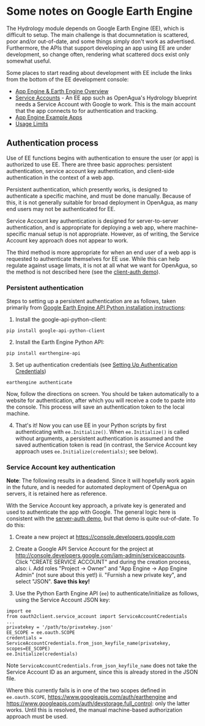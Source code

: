 # Some notes on Google Earth Engine

The Hydrology module depends on Google Earth Engine (EE), which is difficult to setup. The main challenge is that documnetation is scattered, poor and/or out-of-date, and some things simply don't work as advertised. Furthermore, the APIs that support developing an app using EE are under development, so change often, rendering what scattered docs exist only somewhat useful.

Some places to start reading about development with EE include the links from the bottom of the EE development console:
* [App Engine & Earth Engine Overview](https://developers.google.com/earth-engine/app_engine_intro)
* [Service Accounts](https://developers.google.com/earth-engine/service_account) - An EE app such as OpenAgua's Hydrology blueprint needs a Service Account with Google to work. This is the main account that the app connects to for authentication and tracking.
* [App Engine Example Apps](https://developers.google.com/earth-engine/app_engine_examples)
* [Usage Limits](https://developers.google.com/earth-engine/usage)

## Authentication process

Use of EE functions begins with authentication to ensure the user (or app) is authorized to use EE. There are three basic approches: persistent authentication, service account key authentication, and client-side authentication in the context of a web app.

Persistent authentication, which presently works, is designed to authenticate a specific machine, and must be done manually. Because of this, it is not generally suitable for broad deployment in OpenAgua, as many end users may not be authenticated for EE.

Service Account key authentication is designed for server-to-server authentication, and is appropriate for deploying a web app, where machine-specific manual setup is not appropriate. However, as of writing, the Service Account key approach does not appear to work.

The third method is more appropriate for when an end user of a web app is requested to authenticate themselves for EE use. While this can help regulate against usage limats, it is not at all what we want for OpenAgua, so the method is not described here (see the [client-auth demo](https://github.com/google/earthengine-api/tree/master/demos/client-auth)).

### Persistent authentication

Steps to setting up a persistent authentication are as follows, taken primarily from [Google Earth Engine API Python installation instructions](https://developers.google.com/earth-engine/python_install):

1) Install the google-api-python-client:
```
pip install google-api-python-client
```

2) Install the Earth Engine Python API:
```
pip install earthengine-api
```

3) Set up authentication credentials (see [Setting Up Authentication Credentials](https://developers.google.com/earth-engine/python_install#setting-up-authentication-credentials))
```
earthengine authenticate
```
Now, follow the directions on screen. You should be taken automatically to a website for authentication, after which you will receive a code to paste into the console. This process will save an authentication token to the local machine.

4) That's it! Now you can use EE in your Python scripts by first authenticating with `ee.Initialize()`. When `ee.Initialize()` is called without arguments, a persistent authentication is assumed and the saved authentication token is read (in contrast, the Service Account key approach uses `ee.Initialize(credentials)`; see below).

### Service Account key authentication

**Note**: The following results in a deadend. Since it will hopefully work again in the future, and is needed for automated deployment of OpenAgua on servers, it is retained here as reference.

With the Service Account key approach, a private key is generated and used to authenticate the app with Google. The general logic here is consistent with the [server-auth demo](https://github.com/google/earthengine-api/tree/master/demos/server-auth), but that demo is quite out-of-date. To do this:

1) Create a new project at https://console.developers.google.com

2) Create a Google API Service Account for the project at http://console.developers.google.com/iam-admin/serviceaccounts. Click "CREATE SERVICE ACCOUNT" and during the creation process, also:
  i. Add roles "Project -> Owner" and "App Engine -> App Engine Admin" (not sure about this yet!)
  ii. "Furnish a new private key", and select "JSON". **Save this key!**

3) Use the Python Earth Engine API (`ee`) to authenticate/initialize as follows, using the Service Account JSON key:
```
import ee
from oauth2client.service_account import ServiceAccountCredentials
...
privatekey = '/path/to/privatekey.json'
EE_SCOPE = ee.oauth.SCOPE
credentials = ServiceAccountCredentials.from_json_keyfile_name(privatekey, scopes=EE_SCOPE)
ee.Initialize(credentials)
```
Note `ServiceAccountCredentials.from_json_keyfile_name` does not take the Service Account ID as an argument, since this is already stored in the JSON file.

Where this currently fails is in one of the two scopes defined in `ee.oauth.SCOPE`, https://www.googleapis.com/auth/earthengine and https://www.googleapis.com/auth/devstorage.full_control: only the latter works. Until this is resolved, the manual machine-based authorization approach must be used.
